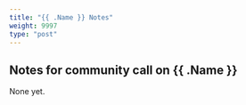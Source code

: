 ```yaml
---
title: "{{ .Name }} Notes"
weight: 9997
type: "post"
---
```


## Notes for community call on {{ .Name }}

None yet.
